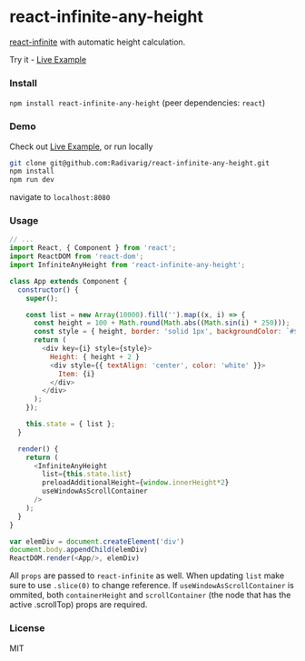 # react-infinite-any-height

[react-infinite](https://github.com/seatgeek/react-infinite) with automatic height calculation.

Try it - [Live Example](https://radivarig.github.io/#/react-infinite-any-height)

### Install

`npm install react-infinite-any-height` (peer dependencies: `react`)

### Demo

Check out [Live Example](https://radivarig.github.io/#/react-infinite-any-height),
or run locally
```bash
git clone git@github.com:Radivarig/react-infinite-any-height.git
npm install
npm run dev
```
navigate to `localhost:8080`

### Usage

```javascript
// ...
import React, { Component } from 'react';
import ReactDOM from 'react-dom';
import InfiniteAnyHeight from 'react-infinite-any-height';

class App extends Component {
  constructor() {
    super();

    const list = new Array(10000).fill('').map((x, i) => {
      const height = 100 + Math.round(Math.abs((Math.sin(i) * 250)));
      const style = { height, border: 'solid 1px', backgroundColor: `#${height}` };
      return (
        <div key={i} style={style}>
          Height: { height + 2 }
          <div style={{ textAlign: 'center', color: 'white' }}>
            Item: {i}
          </div>
        </div>
      );
    });

    this.state = { list };
  }

  render() {
    return (
      <InfiniteAnyHeight
        list={this.state.list}
        preloadAdditionalHeight={window.innerHeight*2}
        useWindowAsScrollContainer
      />
    );
  }
}

var elemDiv = document.createElement('div')
document.body.appendChild(elemDiv)
ReactDOM.render(<App/>, elemDiv)
```

All `props` are passed to `react-infinite` as well.
When updating `list` make sure to use `.slice(0)` to change reference.
If `useWindowAsScrollContainer` is ommited, both `containerHeight` and
`scrollContainer` (the node that has the active .scrollTop) props are required.


### License

MIT
